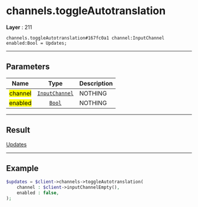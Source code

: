 # channels.toggleAutotranslation

**Layer** : 211

```tl
channels.toggleAutotranslation#167fc0a1 channel:InputChannel enabled:Bool = Updates;
```

---

## Parameters

| Name | Type | Description |
| :---: | :---: | :--- |
| <mark>channel</mark> | [`InputChannel`](type/InputChannel) | NOTHING |
| <mark>enabled</mark> | [`Bool`](type/Bool) | NOTHING |

---

## Result

[Updates](type/Updates)

---

## Example

```php
$updates = $client->channels->toggleAutotranslation(
	channel : $client->inputChannelEmpty(),
	enabled : false,
);
```